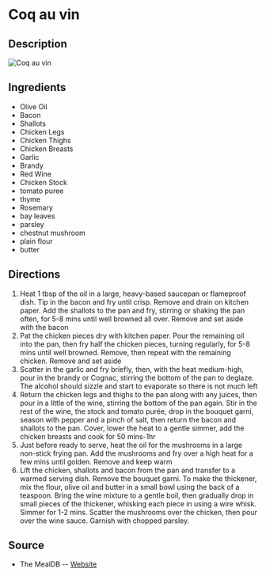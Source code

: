 # Coq au vin

## Description
![Coq au vin](https://www.themealdb.com/images/media/meals/qstyvs1505931190.jpg "Coq au vin")

## Ingredients
- Olive Oil
- Bacon
- Shallots
- Chicken Legs
- Chicken Thighs
- Chicken Breasts
- Garlic
- Brandy
- Red Wine
- Chicken Stock
- tomato puree
- thyme
- Rosemary
- bay leaves
- parsley
- chestnut mushroom
- plain flour
- butter

## Directions
1. Heat 1 tbsp of the oil in a large, heavy-based saucepan or flameproof dish. Tip in the bacon and fry until crisp. Remove and drain on kitchen paper. Add the shallots to the pan and fry, stirring or shaking the pan often, for 5-8 mins until well browned all over. Remove and set aside with the bacon
2. Pat the chicken pieces dry with kitchen paper. Pour the remaining oil into the pan, then fry half the chicken pieces, turning regularly, for 5-8 mins until well browned. Remove, then repeat with the remaining chicken. Remove and set aside
3. Scatter in the garlic and fry briefly, then, with the heat medium-high, pour in the brandy or Cognac, stirring the bottom of the pan to deglaze. The alcohol should sizzle and start to evaporate so there is not much left
4. Return the chicken legs and thighs to the pan along with any juices, then pour in a little of the wine, stirring the bottom of the pan again. Stir in the rest of the wine, the stock and tomato purée, drop in the bouquet garni, season with pepper and a pinch of salt, then return the bacon and shallots to the pan. Cover, lower the heat to a gentle simmer, add the chicken breasts and cook for 50 mins-1hr
5. Just before ready to serve, heat the oil for the mushrooms in a large non-stick frying pan. Add the mushrooms and fry over a high heat for a few mins until golden. Remove and keep warm
6. Lift the chicken, shallots and bacon from the pan and transfer to a warmed serving dish. Remove the bouquet garni. To make the thickener, mix the flour, olive oil and butter in a small bowl using the back of a teaspoon. Bring the wine mixture to a gentle boil, then gradually drop in small pieces of the thickener, whisking each piece in using a wire whisk. Simmer for 1-2 mins. Scatter the mushrooms over the chicken, then pour over the wine sauce. Garnish with chopped parsley.

## Source

- The MealDB -- [Website](https://themealdb.com)
